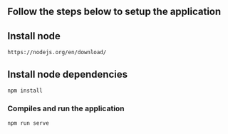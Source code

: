 ## Follow the steps below to setup the application

## Install node
```
https://nodejs.org/en/download/
```

## Install node dependencies
```
npm install
```

### Compiles and run the application
```
npm run serve
```
